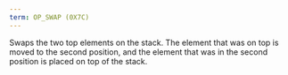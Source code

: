 ```yaml
---
term: OP_SWAP (0X7C)
---
```


Swaps the two top elements on the stack. The element that was on top is moved to the second position, and the element that was in the second position is placed on top of the stack.
